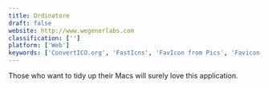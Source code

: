 ```yaml
---
title: Ordinatore
draft: false 
website: http://www.wegenerlabs.com
classification: ['']
platform: ['Web']
keywords: ['ConvertICO.org', 'FastIcns', 'FavIcon from Pics', 'Favicon.cc', 'FaviconShop', 'Gconvert', 'GenFavicon', 'IcoFX', 'IconViewer', 'IconXP', 'Icono Maker', 'JDraw', 'Online Convert', 'Online Image Converter', 'RealWorld Icon Editor', 'Thumbico']
---
```

Those who want to tidy up their Macs will surely love this application.
